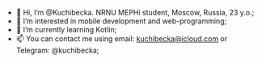 - 👋 Hi, I’m @Kuchibecka. NRNU MEPHi student, Moscow, Russia, 23 y.o.;
- 👀 I’m interested in mobile development and web-programming;
- 🌱 I’m currently learning Kotlin;
- 📫 You can contact me using email: kuchibecka@icloud.com or Telegram: @kuchibecka;

<!---
Kuchibecka/Kuchibecka is a ✨ special ✨ repository because its `README.md` (this file) appears on your GitHub profile.
You can click the Preview link to take a look at your changes.
--->
